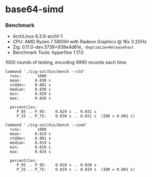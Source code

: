 # base64-simd

### Benchmark

- ArchLinux 6.3.9-arch1-1
- CPU: AMD Ryzen 7 5800H with Radeon Graphics @ 16x 3.2GHz
- Zig: 0.11.0-dev.3739+939e4d81e, `-Doptimize=ReleaseFast`
- Benchmark Tools: hyperfine 1.17.0

1000 rounds of testing, encoding 9990 records each time.

```
Command './zig-out/bin/bench --std'
  runs:       1000
  mean:      0.030 s
  stddev:    0.001 s
  median:    0.030 s
  min:       0.029 s
  max:       0.036 s

  percentiles:
     P_05 .. P_95:    0.029 s .. 0.032 s
     P_25 .. P_75:    0.030 s .. 0.031 s  (IQR = 0.001 s)

Command './zig-out/bin/bench --simd'
  runs:       1000
  mean:      0.019 s
  stddev:    0.001 s
  median:    0.019 s
  min:       0.018 s
  max:       0.024 s

  percentiles:
     P_05 .. P_95:    0.018 s .. 0.020 s
     P_25 .. P_75:    0.019 s .. 0.019 s  (IQR = 0.001 s)
```
